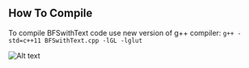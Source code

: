 ## How To Compile
To compile BFSwithText code use new version of g++ compiler: `g++ -std=c++11 BFSwithText.cpp -lGL -lglut`

![Alt text](/OpenGL/WorkOut/temp_files/bfs.gif?raw=true "Optional Title")


